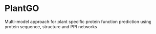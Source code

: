 # PlantGO
Multi-model approach for plant specific protein function prediction using protein sequence, structure and PPI networks
